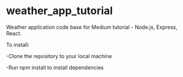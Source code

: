 # weather_app_tutorial
Weather application code base for Medium tutorial - Node.js, Express, React.


To install:

-Clone the repository to your local machine

-Run npm install to install dependencies  
